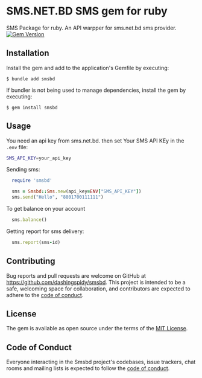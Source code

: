 # SMS.NET.BD SMS gem for ruby

SMS Package for ruby. An API warpper for sms.net.bd sms provider.
[![Gem Version](https://badge.fury.io/rb/smsbd.svg)](https://badge.fury.io/rb/smsbd)

## Installation

Install the gem and add to the application's Gemfile by executing:

    $ bundle add smsbd

If bundler is not being used to manage dependencies, install the gem by executing:

    $ gem install smsbd

## Usage

You need an api key from sms.net.bd.
then set Your SMS API KEy in the `.env` file:

```bash
SMS_API_KEY=your_api_key
```

Sending sms:

```ruby
  require 'smsbd'

  sms = Smsbd::Sms.new(api_key=ENV["SMS_API_KEY"])
  sms.send("Hello", "8801700111111")
```

To get balance on your account

```ruby
  sms.balance()
```

Getting report for sms delivery:

```ruby
  sms.report(sms-id)
```


## Contributing

Bug reports and pull requests are welcome on GitHub at https://github.com/dashingspidy/smsbd. This project is intended to be a safe, welcoming space for collaboration, and contributors are expected to adhere to the [code of conduct](https://github.com/dashingspidy/smsbd/blob/main/CODE_OF_CONDUCT.md).

## License

The gem is available as open source under the terms of the [MIT License](https://opensource.org/licenses/MIT).

## Code of Conduct

Everyone interacting in the Smsbd project's codebases, issue trackers, chat rooms and mailing lists is expected to follow the [code of conduct](https://github.com/dashingspidy/smsbd/blob/main/CODE_OF_CONDUCT.md).
